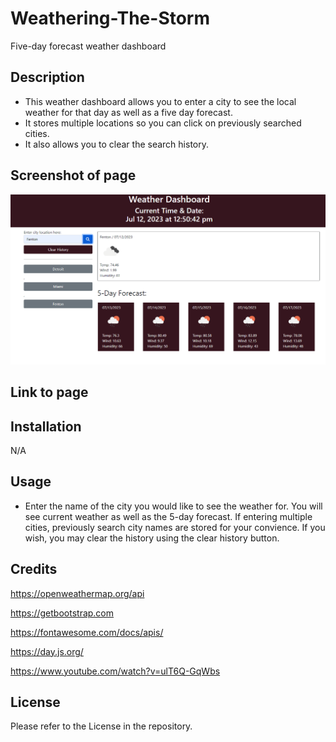 # Weathering-The-Storm
Five-day forecast weather dashboard


## Description
* This weather dashboard allows you to enter a city to see the local weather for that day as well as a five day forecast.
* It stores multiple locations so you can click on previously searched cities.
* It also allows you to clear the search history.


## Screenshot of page
![Alt text](image.png)

## Link to page




## Installation
N/A

## Usage
* Enter the name of the city you would like to see the weather for. You will see current weather as well as the 5-day forecast. If entering multiple cities, previously search city names are stored for your convience. If you wish, you may clear the history using the clear history button. 




## Credits
https://openweathermap.org/api

https://getbootstrap.com

https://fontawesome.com/docs/apis/

https://day.js.org/

https://www.youtube.com/watch?v=ulT6Q-GqWbs


## License
Please refer to the License in the repository. 